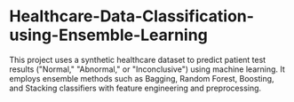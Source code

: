 # Healthcare-Data-Classification-using-Ensemble-Learning
This project uses a synthetic healthcare dataset to predict patient test results ("Normal," "Abnormal," or "Inconclusive") using machine learning. It employs ensemble methods such as Bagging, Random Forest, Boosting, and Stacking classifiers with feature engineering and preprocessing.
